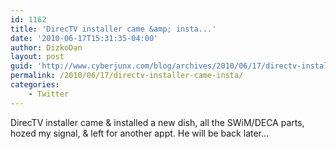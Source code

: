 ```yaml
---
id: 1162
title: 'DirecTV installer came &amp; insta...'
date: '2010-06-17T15:31:35-04:00'
author: DizkoDan
layout: post
guid: 'http://www.cyberjunx.com/blog/archives/2010/06/17/directv-installer-came-insta/'
permalink: /2010/06/17/directv-installer-came-insta/
categories:
    - Twitter
---
```


DirecTV installer came &amp; installed a new dish, all the SWiM/DECA parts, hozed my signal, &amp; left for another appt. He will be back later…